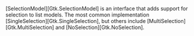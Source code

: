 [SelectionModel][Gtk.SelectionModel] is an interface that adds support for selection to list models.
The most common implementation [SingleSelection][Gtk.SingleSelection], but others include [MultiSelection][Gtk.MultiSelection] and [NoSelection][Gtk.NoSelection].
